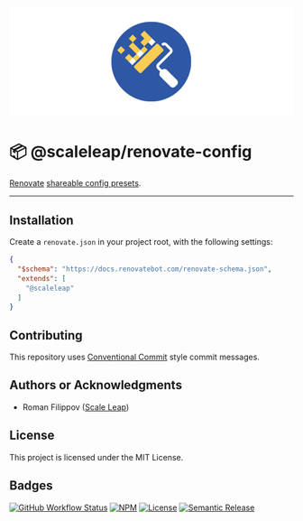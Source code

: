![](https://raw.githubusercontent.com/ScaleLeap/renovate-config/master/docs/assets/header.png)

📦 @scaleleap/renovate-config
===================================

[Renovate](https://docs.renovatebot.com/) [shareable config presets](https://docs.renovatebot.com/config-presets/).

---

## Installation

Create a `renovate.json` in your project root, with the following settings:

```json
{
  "$schema": "https://docs.renovatebot.com/renovate-schema.json",
  "extends": [
    "@scaleleap"
  ]
}
```

## Contributing

This repository uses [Conventional Commit](https://www.conventionalcommits.org/) style commit messages.

## Authors or Acknowledgments

* Roman Filippov ([Scale Leap](https://www.scaleleap.com))

## License

This project is licensed under the MIT License.

## Badges

[![GitHub Workflow Status](https://img.shields.io/github/workflow/status/ScaleLeap/renovate-config/Test)](https://github.com/ScaleLeap/renovate-config/actions)
[![NPM](https://img.shields.io/npm/v/@scaleleap/renovate-config)](https://npm.im/@scaleleap/renovate-config)
[![License](https://img.shields.io/npm/l/@scaleleap/renovate-config)](./LICENSE)
[![Semantic Release](https://img.shields.io/badge/%20%20%F0%9F%93%A6%F0%9F%9A%80-semantic--release-e10079.svg)](https://github.com/semantic-release/semantic-release)